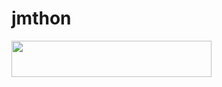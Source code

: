 # jmthon

<p align="left"><a href="https://heroku.com/deploy?template=https://github.com/as12121/mus1"> <img src="https://img.shields.io/badge/Deploy%20To%20Heroku-purple?style=for-the-badge&logo=heroku" width="320" height="58.45"/></a></p>
